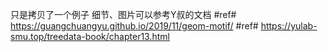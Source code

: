 
只是拷贝了一个例子
细节、图片可以参考Y叔的文档
#ref# https://guangchuangyu.github.io/2019/11/geom-motif/
#ref# https://yulab-smu.top/treedata-book/chapter13.html
